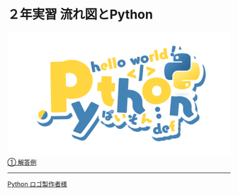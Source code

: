 # ２年実習  流れ図と**Python**
![PythonLogo](./Python.png)  
[① 解答例](./1/)  
<!-- [② 解答例](./) -->
  
  
  
  
  
  
----
[Python ロゴ製作者様](https://github.com/SAWARATSUKI/ServiceLogos/)